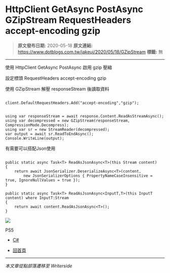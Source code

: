 # HttpClient GetAsync PostAsync GZipStream RequestHeaders accept-encoding gzip

> **原文發布日期:** 2020-05-18
> **原文連結:** https://www.dotblogs.com.tw/jakeuj/2020/05/18/GZipStream
> **標籤:** 無

---

使用 HttpClient GetAsync PostAsync 啟用 gzip 壓縮

設定標頭 RequestHeaders accept-encoding gzip

使用 GZipStream 解壓 responseStream 後讀取資料

```

client.DefaultRequestHeaders.Add("accept-encoding","gzip");
```

```

using var responseStream = await response.Content.ReadAsStreamAsync();
using var decompressed = new GZipStream(responseStream, CompressionMode.Decompress);
using var sr = new StreamReader(decompressed);
var output = await sr.ReadToEndAsync();
Console.WriteLine(output);
```

有需要可以搭配Json使用

```

public static async Task<T> ReadAsJsonAsync<T>(this Stream content)
{
    return await JsonSerializer.DeserializeAsync<T>(content,
        new JsonSerializerOptions { PropertyNameCaseInsensitive = true, IgnoreNullValues = true });
}

public static async Task<T> ReadAsJsonAsync<InputT,T>(this InputT content) where InputT:Stream
{
    return await content.ReadAsJsonAsync<T>();
}
```

![](https://card.psnprofiles.com/1/jakeuj.png)

PS5

* [C#](/jakeuj/Tags?qq=C%23)

* [回首頁](/jakeuj)

---

*本文章從點部落遷移至 Writerside*
